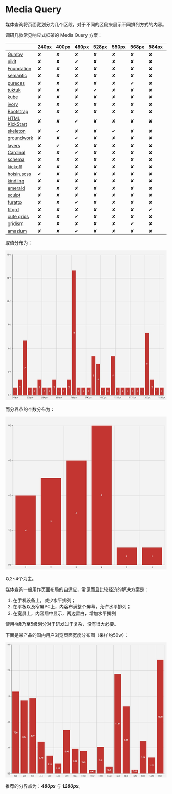 # Media Query

媒体查询将页面宽划分为几个区段，对于不同的区段来展示不同排列方式的内容。

调研几款常见响应式框架的 Media Query 方案：

||240px|400px|480px|528px|550px|568px|584px|600px|640px|680px|724px|750px|768px|800px|928px|940px|960px|992px|1000px|1020px|1024px|1025px|1120px|1140px|1170px|1175px|1180px|1200px|1280px|1380px|1920px|
|----|----|----|----|----|----|----|----|----|----|----|----|----|----|----|----|----|----|----|----|----|----|----|----|----|----|----|----|----|----|----|----|
|[Gumby](http://www.gumbyframework.com/)|✘|✘|✘|✘|✘|✘|✘|✘|✘|✘|✘|✘|✔|✘|✘|✘|✘|✘|✘|✘|✘|✘|✘|✘|✘|✘|✘|✘|✘|✘|✘|
|[uikit](http://getuikit.com/)|✘|✘|✔|✘|✘|✘|✘|✘|✘|✘|✘|✘|✔|✘|✘|✘|✔|✘|✘|✘|✘|✘|✘|✘|✘|✘|✘|✔|✘|✘|✘|
|[Foundation](http://foundation.zurb.com/)|✘|✘|✘|✘|✘|✘|✘|✘|✔|✘|✘|✘|✘|✘|✘|✘|✘|✘|✘|✘|✔|✘|✘|✘|✘|✘|✘|✘|✘|✘|✘|
|[semantic](http://semantic-ui.com/)|✘|✘|✘|✘|✘|✘|✘|✘|✘|✘|✘|✘|✔|✘|✘|✘|✘|✔|✘|✘|✘|✘|✘|✘|✘|✘|✘|✔|✘|✘|✔|
|[purecss](http://purecss.io/)|✘|✘|✘|✘|✘|✔|✘|✘|✘|✘|✘|✘|✔|✘|✘|✘|✘|✘|✘|✘|✔|✘|✘|✘|✘|✘|✘|✘|✔|✘|✘|
|[tuktuk](http://tuktuk.tapquo.com/)|✘|✘|✘|✔|✘|✘|✘|✘|✘|✘|✘|✘|✔|✘|✘|✘|✔|✘|✘|✘|✘|✘|✘|✘|✘|✘|✘|✔|✘|✘|✘|
|[kube](https://imperavi.com/kube/)|✘|✘|✘|✘|✘|✘|✘|✘|✘|✘|✘|✘|✔|✘|✘|✘|✘|✘|✘|✘|✘|✘|✘|✘|✘|✘|✘|✘|✘|✘|✘|
|[ivory](http://weice.in/ivory/)|✘|✘|✘|✘|✘|✘|✘|✘|✘|✘|✘|✘|✔|✘|✘|✘|✔|✘|✘|✘|✘|✘|✘|✘|✘|✘|✘|✘|✘|✘|✘|
|[Bootstrap](http://getbootstrap.com/)|✘|✘|✘|✘|✘|✘|✘|✘|✘|✘|✘|✘|✔|✘|✘|✘|✘|✔|✘|✘|✘|✘|✘|✘|✘|✘|✘|✔|✘|✘|✘|
|[HTML KickStart](http://www.99lime.com/elements/)|✘|✘|✔|✘|✘|✘|✘|✘|✘|✘|✘|✘|✔|✘|✘|✘|✘|✘|✘|✘|✔|✘|✘|✘|✘|✘|✘|✘|✔|✘|✘|
|[skeleton](http://getskeleton.com/)|✘|✔|✘|✘|✔|✘|✘|✘|✘|✘|✘|✔|✘|✘|✘|✘|✘|✘|✔|✘|✘|✘|✘|✘|✘|✘|✘|✔|✘|✘|✘|
|[groundwork](http://groundworkcss.github.io/groundwork/?url=docs/home)|✘|✘|✔|✘|✘|✘|✘|✘|✘|✘|✘|✘|✔|✘|✘|✘|✘|✘|✘|✘|✘|✔|✘|✘|✘|✘|✘|✘|✘|✘|✘|
|[layers](http://eiskis.net/layers/)|✘|✔|✘|✘|✘|✘|✘|✘|✔|✘|✘|✘|✘|✘|✘|✘|✘|✘|✘|✘|✘|✘|✔|✘|✘|✘|✘|✘|✘|✘|✘|
|[Cardinal](http://cardinalcss.com/)|✘|✘|✔|✘|✘|✘|✘|✔|✘|✘|✘|✘|✔|✘|✘|✘|✔|✘|✘|✘|✘|✘|✘|✔|✘|✘|✘|✘|✘|✔|✘|
|[schema](http://danmalarkey.github.io/schema/)|✘|✘|✘|✘|✘|✘|✘|✘|✘|✘|✔|✘|✘|✘|✘|✔|✘|✘|✘|✘|✘|✘|✘|✘|✔|✘|✘|✘|✘|✘|✘|
|[kickoff](http://trykickoff.com/index.html)|✘|✘|✘|✘|✘|✘|✘|✘|✘|✘|✘|✔|✘|✘|✘|✘|✘|✘|✘|✘|✘|✘|✘|✘|✘|✘|✘|✘|✘|✘|✘|
|[hoisin.scss](http://cyber-duck.github.io/hoisin.scss/)|✔|✘|✘|✘|✘|✘|✘|✘|✘|✔|✘|✘|✘|✘|✘|✘|✘|✘|✘|✘|✔|✘|✘|✘|✘|✘|✘|✘|✘|✘|✘|
|[kindling](http://timothylong.com/kindling/)|✘|✘|✘|✘|✘|✘|✘|✘|✘|✘|✘|✘|✘|✔|✘|✘|✘|✘|✘|✘|✘|✘|✘|✘|✘|✘|✘|✘|✘|✘|✘|
|[emerald](http://lmc-eu.github.io/emerald/)|✘|✘|✘|✘|✘|✘|✘|✘|✘|✘|✘|✘|✔|✘|✘|✘|✘|✘|✘|✔|✘|✘|✘|✘|✘|✘|✘|✘|✘|✘|✘|
|[sculpt](https://www.heartinternet.uk/sculpt)|✘|✘|✘|✘|✘|✘|✘|✘|✘|✘|✘|✘|✔|✘|✘|✘|✘|✘|✘|✘|✔|✘|✘|✘|✘|✔|✘|✘|✘|✘|✘|
|[furatto](http://icalialabs.github.io/furatto/index.html)|✘|✘|✔|✘|✘|✘|✘|✘|✘|✘|✘|✘|✔|✘|✘|✘|✘|✔|✘|✘|✘|✘|✘|✘|✘|✘|✘|✔|✘|✘|✘|
|[fitgrd](http://www.fitgrd.com/)|✘|✘|✘|✘|✘|✘|✔|✘|✘|✘|✘|✘|✘|✘|✔|✘|✘|✘|✘|✘|✘|✘|✘|✘|✘|✘|✘|✘|✘|✘|✘|
|[cute grids](http://www.cutegrids.com/)|✘|✘|✔|✘|✘|✘|✘|✘|✘|✘|✘|✘|✔|✘|✘|✘|✘|✔|✘|✘|✘|✘|✘|✘|✘|✘|✘|✔|✘|✘|✘|
|[gridism](http://cobyism.com/gridism/)|✘|✘|✘|✘|✘|✔|✘|✘|✘|✘|✘|✘|✘|✘|✘|✘|✘|✘|✘|✘|✘|✘|✘|✘|✘|✘|✔|✘|✘|✘|✘|
|[amazium](http://www.amazium.co.uk/)|✘|✘|✔|✘|✘|✘|✘|✘|✘|✘|✘|✘|✔|✘|✘|✘|✔|✘|✘|✘|✘|✘|✘|✘|✘|✘|✘|✔|✘|✘|✘|

取值分布为：

![Resolution Count](resolution-count.png)

而分界点的个数分布为：

![Resolution Break](resolution-break.png)

以2~4个为主。

媒体查询一般用作页面布局的自适应，常见而且比较经济的解决方案是：

 1. 在手机设备上，减少水平排列；
 2. 在平板以及窄屏PC上，内容布满整个屏幕，允许水平排列；
 3. 在宽屏上，内容居中显示，两边留白，增加水平排列

使用4级乃至5级划分对于研发过于复杂，没有很大必要。

下面是某产品的国内用户浏览页面宽度分布图（采样约50w）：

![Resolution Ratio](resolution-ratio.png)

推荐的分界点为：___480px___ 与 ___1280px___。